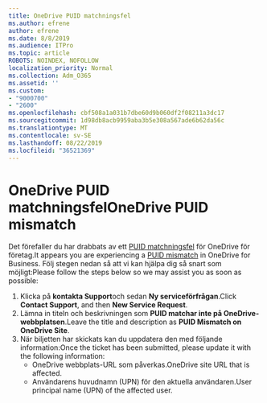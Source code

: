 ```yaml
---
title: OneDrive PUID matchningsfel
ms.author: efrene
author: efrene
ms.date: 8/8/2019
ms.audience: ITPro
ms.topic: article
ROBOTS: NOINDEX, NOFOLLOW
localization_priority: Normal
ms.collection: Adm_O365
ms.assetid: ''
ms.custom:
- "9000700"
- "2600"
ms.openlocfilehash: cbf508a1a031b7dbe60d9b060df2f08211a3dc17
ms.sourcegitcommit: 1d98db8acb9959aba3b5e308a567ade6b62da56c
ms.translationtype: MT
ms.contentlocale: sv-SE
ms.lasthandoff: 08/22/2019
ms.locfileid: "36521369"
---
```

# <a name="onedrive-puid-mismatch"></a><span data-ttu-id="50824-102">OneDrive PUID matchningsfel</span><span class="sxs-lookup"><span data-stu-id="50824-102">OneDrive PUID mismatch</span></span>
<span data-ttu-id="50824-103">Det förefaller du har drabbats av ett [PUID matchningsfel](https://docs.microsoft.com/sharepoint/support/administration/access-denied-or-need-permission-error-sharepoint-online-or-onedrive-for-business#when-accessing-a-onedrive-site) för OneDrive för företag.</span><span class="sxs-lookup"><span data-stu-id="50824-103">It appears you are experiencing a [PUID mismatch](https://docs.microsoft.com/sharepoint/support/administration/access-denied-or-need-permission-error-sharepoint-online-or-onedrive-for-business#when-accessing-a-onedrive-site) in OneDrive for Business.</span></span> <span data-ttu-id="50824-104">Följ stegen nedan så att vi kan hjälpa dig så snart som möjligt:</span><span class="sxs-lookup"><span data-stu-id="50824-104">Please follow the steps below so we may assist you as soon as possible:</span></span>

1. <span data-ttu-id="50824-105">Klicka på **kontakta Support**och sedan **Ny serviceförfrågan**.</span><span class="sxs-lookup"><span data-stu-id="50824-105">Click **Contact Support**, and then **New Service Request**.</span></span>
2. <span data-ttu-id="50824-106">Lämna in titeln och beskrivningen som **PUID matchar inte på OneDrive-webbplatsen**.</span><span class="sxs-lookup"><span data-stu-id="50824-106">Leave the title and description as **PUID Mismatch on OneDrive Site**.</span></span>
3. <span data-ttu-id="50824-107">När biljetten har skickats kan du uppdatera den med följande information:</span><span class="sxs-lookup"><span data-stu-id="50824-107">Once the ticket has been submitted, please update it with the following information:</span></span>
    - <span data-ttu-id="50824-108">OneDrive webbplats-URL som påverkas.</span><span class="sxs-lookup"><span data-stu-id="50824-108">OneDrive site URL that is affected.</span></span>
    - <span data-ttu-id="50824-109">Användarens huvudnamn (UPN) för den aktuella användaren.</span><span class="sxs-lookup"><span data-stu-id="50824-109">User principal name (UPN) of the affected user.</span></span>



